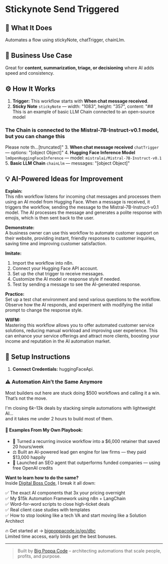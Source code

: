 # Stickynote Send Triggered
## 🚀 What It Does
Automates a flow using stickyNote, chatTrigger, chainLlm.

## 💼 Business Use Case
Great for **content, summarization, triage, or decisioning** where AI adds speed and consistency.

## ⚙️ How It Works
1. **Trigger:** This workflow starts with **When chat message received**.
2. **Sticky Note** `stickyNote` — width: "1083", height: "357", content: "## This is an example of basic LLM Chain connected to an open-source model
### The Chain is connected to the Mistral-7B-Instruct-v0.1 model, but you can change this

Please note th…[truncated]"
3. **When chat message received** `chatTrigger` — options: "[object Object]"
4. **Hugging Face Inference Model** `lmOpenHuggingFaceInference` — model: `mistralai/Mistral-7B-Instruct-v0.1`
5. **Basic LLM Chain** `chainLlm` — messages: "[object Object]"

## 💡 AI-Powered Ideas for Improvement
**Explain:**  
This n8n workflow listens for incoming chat messages and processes them using an AI model from Hugging Face. When a message is received, it triggers the workflow, sending the message to the Mistral-7B-Instruct-v0.1 model. The AI processes the message and generates a polite response with emojis, which is then sent back to the user.

**Demonstrate:**  
A business owner can use this workflow to automate customer support on their website, providing instant, friendly responses to customer inquiries, saving time and improving customer satisfaction.

**Imitate:**  
1. Import the workflow into n8n.
2. Connect your Hugging Face API account.
3. Set up the chat trigger to receive messages.
4. Customize the AI model or response style if needed.
5. Test by sending a message to see the AI-generated response.

**Practice:**  
Set up a test chat environment and send various questions to the workflow. Observe how the AI responds, and experiment with modifying the initial prompt to change the response style.

**WIIFM:**  
Mastering this workflow allows you to offer automated customer service solutions, reducing manual workload and improving user experience. This can enhance your service offerings and attract more clients, boosting your income and reputation in the AI automation market.

## 🔧 Setup Instructions
1. **Connect Credentials:** huggingFaceApi.

### ⚠️ Automation Ain’t the Same Anymore

Most builders out here are stuck doing $500 workflows and calling it a win.  
That’s not the move.  

I'm closing $6k–$13k deals by stacking simple automations with lightweight AI...  
and it takes me under 2 hours to build most of them.

#### 🧠 Examples From My Own Playbook:
- 🔁 Turned a recurring invoice workflow into a $6,000 retainer that saved 20 hours/week  
- ⚖️ Built an AI-powered lead gen engine for law firms — they paid $13,000 happily  
- 🚀 Launched an SEO agent that outperforms funded companies — using free OpenAI credits  

**Want to learn how to do the same?**  
Inside [Digital Boss Code](https://bigpoppacode.io/go/dbc), I break it all down:

✅ The exact AI components that 3x your pricing overnight  
✅ My $15k Automation Framework using n8n + LangChain  
✅ Word-for-word scripts to close high-ticket deals  
✅ Real client case studies with templates  
✅ How to stop looking like a tech VA and start moving like a Solution Architect  

🔥 Get started at → [bigpoppacode.io/go/dbc](https://bigpoppacode.io/go/dbc)  
Limited time access, early birds get the best bonuses.

---
> Built by [Big Poppa Code](https://bigpoppacode.io) – architecting automations that scale people, profits, and purpose.
